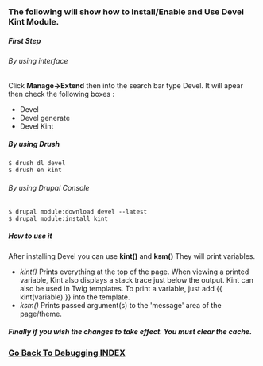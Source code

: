 ### The following will show how to Install/Enable and Use Devel Kint Module.



##### First Step

###### By using interface
Click **Manage->Extend** then into the search bar type Devel. 
It will apear then check the following boxes :
 - Devel
 - Devel generate
 - Devel Kint

##### By using Drush
```{r, engine='bash', count_lines}
$ drush dl devel
$ drush en kint
```
###### By using Drupal Console
```{r, engine='bash', count_lines}
$ drupal module:download devel --latest
$ drupal module:install kint
```
 
##### How to use it
After installing Devel you can use **kint()** and **ksm()** They will print variables.
 - _kint()_ Prints everything at the top of the page. When viewing a printed variable, Kint also displays a stack trace just below the output. Kint can also be used in Twig templates. To print a variable, just add {{ kint(variable) }} into the template.
 - _ksm()_ Prints passed argument(s) to the 'message' area of the page/theme.

##### Finally if you wish the changes to take effect. You must clear the cache.

### [Go Back To Debugging INDEX](https://github.com/ovanesb/drupal/tree/master/Drupal8/Debugging)
